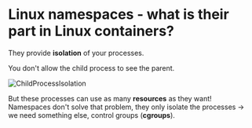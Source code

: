 # Linux namespaces - what is their part in Linux containers?

They provide **isolation** of your processes.

You don't allow the child process to see the parent.

![ChildProcessIsolation](https://github.com/Mirciulica15/UTCN_Summer_2023_Repo/assets/36898665/f1d810e0-ebef-410e-9a37-02edaedd5cc3)

But these processes can use as many **resources** as they want! Namespaces don't solve that problem, they only isolate the processes -> we need something else, control groups (**cgroups**).
